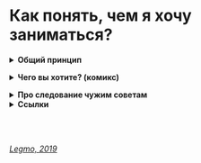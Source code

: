 # Как понять, чем я хочу заниматься? #

<details><summary><b>Общий принцип</b></summary><p>  
С моей точки зрения общий принцип такой:<br>
#находишь занятие, которое нравится тебе настолько, что готов заниматься им бесплатно. И занимаешься.#

Как работает:
- чтоб получать деньги надо стать мастером;
- чтоб стать мастером надо потратить на эту сферу намного больше времени, чем другие. Тебя зовут на вечеринку, а ты: "Не, я посижу отлажу программу (поиграю на гитаре / разучу движения / порисую...)". И так раз за разом. 
- потом количество потраченного времени перейдёт в качество. И ты станешь крутым специалистом в данном деле.
- если пытаешься заниматься тем, чего не любишь - ты просто не сможешь заставить себя тратить нужное количество времени. Никак не выйдет. Надо, чтоб эта деятельность была как компьютерная игра для подростка - пора спать (домой / в кино...), но очень хочется пройти этот уровень (поправить баг, сверстать страницу, дорисовать иллюстрацию...)
- и в целом, люди чувствует, когда кто-то любит своё дело (это невозможно подделать). А к тем кто любит своё дело обращаются чаще и охотнее.

<br></p></details>


<details><summary><b>Чего вы хотите? (комикс)</b></summary><p>  

![](https://raw.githubusercontent.com/Legmo/notes/master/Pic/destination_1.jpg)
![](https://raw.githubusercontent.com/Legmo/notes/master/Pic/destination_2.jpg)
![](https://raw.githubusercontent.com/Legmo/notes/master/Pic/destination_3.jpg)
![](https://raw.githubusercontent.com/Legmo/notes/master/Pic/destination_4.jpg)
![](https://raw.githubusercontent.com/Legmo/notes/master/Pic/destination_5.jpg)
![](https://raw.githubusercontent.com/Legmo/notes/master/Pic/destination_6.jpg)
![](https://raw.githubusercontent.com/Legmo/notes/master/Pic/destination_7.jpg)
![](https://raw.githubusercontent.com/Legmo/notes/master/Pic/destination_8.jpg)

<br></p></details>

<details><summary><b>Про следование чужим советам</b></summary><p>  
![](https://raw.githubusercontent.com/Legmo/notes/master/Pic/Quotes.jpg) 
<br></p></details>

<details><summary><b>Ссылки</b></summary><p>  

- [Пирог И - Анализ Предназначения Человека](https://www.ivanpirog.com/posts/analiz-prednaznacheniya-cheloveka/)
- [YouTube. Резанова Л - Поиск призвания: 5 выводов, которые сохранят 10 лет вашей жизни](https://www.youtube.com/watch?v=HJbI0jlOpwQ)
- [YouTube. Джобс С - Стив Джопс. Как понять, что ты хочешь действительно (Лекция в Стэнфордском университете, 2005)](https://www.youtube.com/watch?v=rd-0D8LHSTc)

<br></p></details>

<br> 
<br> 

*[Legmo, 2019](https://github.com/Legmo/notes/)*